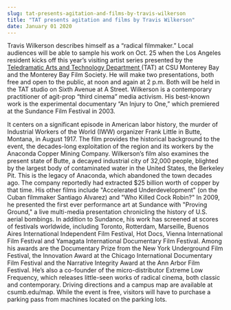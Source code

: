 ```yaml
---
slug: tat-presents-agitation-and-films-by-travis-wilkerson
title: "TAT presents agitation and films by Travis Wilkerson"
date: January 01 2020
---
```


 
<p>
  Travis Wilkerson describes himself as a “radical filmmaker.” Local audiences
  will be able to sample his work on Oct. 25 when the Los Angeles resident kicks
  off this year’s visiting artist series presented by the
  <a href="https://csumb.edu/tat">Teledramatic Arts and Technology Department </a
  >(TAT) at CSU Monterey Bay and the Monterey Bay Film Society. He will make two
  presentations, both free and open to the public, at noon and again at 2 p.m.
  Both will be held in the TAT studio on Sixth Avenue at A Street. Wilkerson is
  a contemporary practitioner of agit-prop “third cinema” media activism. His
  best-known work is the experimental documentary “An Injury to One,” which
  premiered at the Sundance Film Festival in 2003.
</p>
<p>
  It centers on a significant episode in American labor history, the murder of
  Industrial Workers of the World (IWW) organizer Frank Little in Butte,
  Montana, in August 1917. The film provides the historical background to the
  event, the decades-long exploitation of the region and its workers by the
  Anaconda Copper Mining Company. Wilkerson’s film also examines the present
  state of Butte, a decayed industrial city of 32,000 people, blighted by the
  largest body of contaminated water in the United States, the Berkeley Pit.
  This is the legacy of Anaconda, which abandoned the town decades ago. The
  company reportedly had extracted $25 billion worth of copper by that time. His
  other films include "Accelerated Underdevelopment" (on the Cuban filmmaker
  Santiago Alvarez) and "Who Killed Cock Robin?" In 2009, he presented the first
  ever performance art at Sundance with "Proving Ground," a live multi-media
  presentation chronicling the history of U.S. aerial bombings. In addition to
  Sundance, his work has screened at scores of festivals worldwide, including
  Toronto, Rotterdam, Marseille, Buenos Aires International Independent Film
  Festival, Hot Docs, Vienna International Film Festival and Yamagata
  International Documentary Film Festival. Among his awards are the Documentary
  Prize from the New York Underground Film Festival, the Innovation Award at the
  Chicago International Documentary Film Festival and the Narrative Integrity
  Award at the Ann Arbor Film Festival. He’s also a co-founder of the
  micro-distributor Extreme Low Frequency, which releases little-seen works of
  radical cinema, both classic and contemporary. Driving directions and a campus
  map are available at csumb.edu/map. While the event is free, visitors will
  have to purchase a parking pass from machines located on the parking lots.
</p>
 
